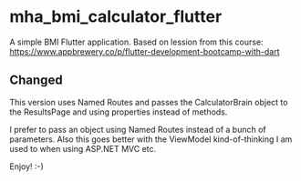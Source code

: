 # mha_bmi_calculator_flutter

A simple BMI Flutter application. Based on lession from this course: https://www.appbrewery.co/p/flutter-development-bootcamp-with-dart

## Changed
This version uses Named Routes and passes the CalculatorBrain object to the ResultsPage and using properties instead of methods.

I prefer to pass an object using Named Routes instead of a bunch of parameters. Also this goes better with the ViewModel kind-of-thinking I am used to when using ASP.NET MVC etc.

Enjoy! :-)
